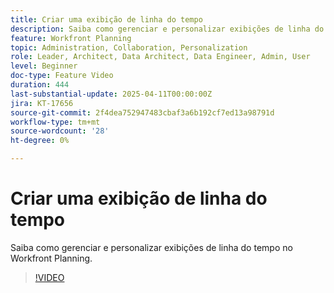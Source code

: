 ```yaml
---
title: Criar uma exibição de linha do tempo
description: Saiba como gerenciar e personalizar exibições de linha do tempo no Workfront Planning.
feature: Workfront Planning
topic: Administration, Collaboration, Personalization
role: Leader, Architect, Data Architect, Data Engineer, Admin, User
level: Beginner
doc-type: Feature Video
duration: 444
last-substantial-update: 2025-04-11T00:00:00Z
jira: KT-17656
source-git-commit: 2f4dea752947483cbaf3a6b192cf7ed13a98791d
workflow-type: tm+mt
source-wordcount: '28'
ht-degree: 0%

---
```



# Criar uma exibição de linha do tempo

Saiba como gerenciar e personalizar exibições de linha do tempo no Workfront Planning.

>[!VIDEO](https://video.tv.adobe.com/v/3457601/?learn=on&enablevpops)

